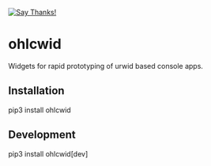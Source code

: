 [![Say Thanks!](https://img.shields.io/badge/Say%20Thanks-!-1EAEDB.svg)](https://saythanks.io/to/ubunatic)

ohlcwid
=======

Widgets for rapid prototyping of urwid based console apps.

Installation
------------
pip3 install ohlcwid


Development
-----------
pip3 install ohlcwid[dev]
